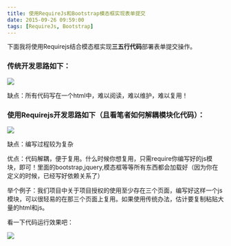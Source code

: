 ```yaml
---
title: 使用RequireJs和Bootstrap模态框实现表单提交
date: 2015-09-26 09:59:00
tags: [RequireJs, Bootstrap]
---
```


下面我将使用Requirejs结合模态框实现**三五行代码**部署表单提交操作。

<!--more-->

### 传统开发思路如下：

![](https://ws2.sinaimg.cn/large/83900b4egw1f9yh3tas1qj20i208bt9d.jpg)

缺点：所有代码写在一个html中，难以阅读，难以维护，难以复用！

### 使用Requirejs开发思路如下（且看笔者如何解耦模块化代码）：

![](https://ws2.sinaimg.cn/large/83900b4egw1f9yh3q1t3zj20df0csmxk.jpg)

 缺点：编写过程较为复杂

优点：代码解耦，便于复用。什么时候你想复用，只需require你编写好的js模块，即可！里面的bootstrap,jquery,模态框等等所有东西都会加载好（因为你在定义的时候，已经写好依赖关系了）

举个例子：我们项目中关于项目授权的使用至少存在三个页面，编写好这样一个js模块，可以很轻易的在那三个页面上复用。如果使用传统办法，估计要复制粘贴大量的html和js。

看一下代码运行效果吧：

![](https://ws2.sinaimg.cn/large/83900b4egw1f9yh3vaig6j20os0pjafa.jpg)